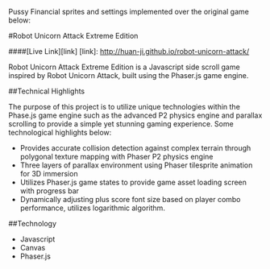Pussy Financial sprites and settings implemented over the original game below:

#Robot Unicorn Attack Extreme Edition

####[Live Link][link]
[link]: http://huan-ji.github.io/robot-unicorn-attack/

Robot Unicorn Attack Extreme Edition is a Javascript side scroll game inspired by Robot Unicorn Attack, built using the Phaser.js game engine.

##Technical Highlights

The purpose of this project is to utilize unique technologies within the Phase.js
game engine such as the advanced P2 physics engine and parallax scrolling to
provide a simple yet stunning gaming experience. Some technological highlights
below:  

- Provides accurate collision detection against complex terrain through polygonal texture mapping with Phaser P2 physics engine
- Three layers of parallax environment using Phaser tilesprite animation for 3D immersion
- Utilizes Phaser.js game states to provide game asset loading screen with progress bar
- Dynamically adjusting plus score font size based on player combo performance, utilizes logarithmic algorithm.

##Technology

- Javascript
- Canvas
- Phaser.js
